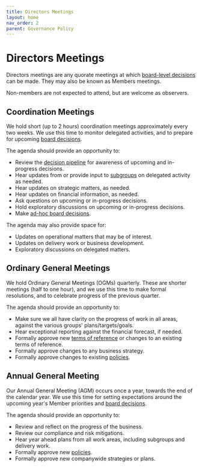 ```yaml
---
title: Directors Meetings
layout: home
nav_order: 2
parent: Governance Policy
---
```


# Directors Meetings

Directors meetings are any quorate meetings at which [board-level decisions](boarddecisions) can be made. They may also be known as Members meetings.

Non-members are not expected to attend, but are welcome as observers.

## Coordination Meetings

We hold short (up to 2 hours) coordination meetings approximately every two weeks. We use this time to monitor delegated activities, and to prepare for upcoming [board decisions](boarddecisions).

The agenda should provide an opportunity to:

* Review the [decision pipeline](boarddecisions#decision-pipeline) for awareness of upcoming and in-progress decisions.
* Hear updates from or provide input to [subgroups](delegation#subgroups) on delegated activity as needed.
* Hear updates on strategic matters, as needed.
* Hear updates on financial information, as needed.
* Ask questions on upcoming or in-progress decisions.
* Hold exploratory discussions on upcoming or in-progress decisions.
* Make [ad-hoc board decisions](boarddecisions#ad-hoc-board-decisions).

The agenda may also provide space for:

* Updates on operational matters that may be of interest.
* Updates on delivery work or business development.
* Exploratory discussions on delegated matters.

## Ordinary General Meetings

We hold Ordinary General Meetings (OGMs) quarterly. These are shorter meetings (half to one hour), and we use this time to make formal resolutions, and to celebrate progress of the previous quarter.

The agenda should provide an opportunity to:

* Make sure we all have clarity on the progress of work in all areas, against the various groups' plans/targets/goals.
* Hear exceptional reporting against the financial forecast, if needed.
* Formally approve new [terms of reference](delegation#terms-of-reference) or changes to an existing terms of reference.
* Formally approve changes to any business strategy.
* Formally approve changes to existing [policies](policies).

## Annual General Meeting

Our Annual General Meeting (AGM) occurs once a year, towards the end of the calendar year. We use this time for setting expectations around the upcoming year's Member priorities and [board decisions](boarddecisions).

The agenda should provide an opportunity to:

* Review and reflect on the progress of the business.
* Review our compliance and risk mitigations.
* Hear year ahead plans from all work areas, including subgroups and delivery work.
* Formally approve new [policies](policies).
* Formally approve new companywide strategies or plans.